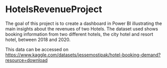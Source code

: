 # HotelsRevenueProject

The goal of this project is to create a dashboard in Power BI illustrating the main insights about the revenues of two Hotels. The dataset used 
shows booking information from two different hotels, the city hotel and resort hotel, between 2018 and 2020.

This data can be accessed on https://www.kaggle.com/datasets/jessemostipak/hotel-booking-demand?resource=download
